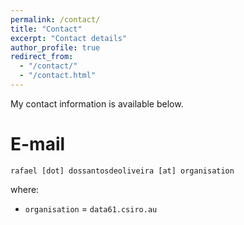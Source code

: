 ```yaml
---
permalink: /contact/
title: "Contact"
excerpt: "Contact details"
author_profile: true
redirect_from: 
  - "/contact/"
  - "/contact.html"
---
```


My contact information is available below.

E-mail
======
`rafael [dot] dossantosdeoliveira [at] organisation`

where:
- `organisation` = `data61.csiro.au`
